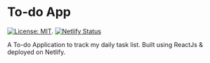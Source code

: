 # To-do App
[![License: MIT](https://img.shields.io/badge/License-MIT-blue.svg)](https://opensource.org/licenses/MIT). [![Netlify Status](https://api.netlify.com/api/v1/badges/75c2fb89-6153-497d-8060-4f5be695cb64/deploy-status)](https://app.netlify.com/sites/friendly-raman-36a585/deploys)

A To-do Application to track my daily task list. 
Built using ReactJs & deployed on Netlify.
